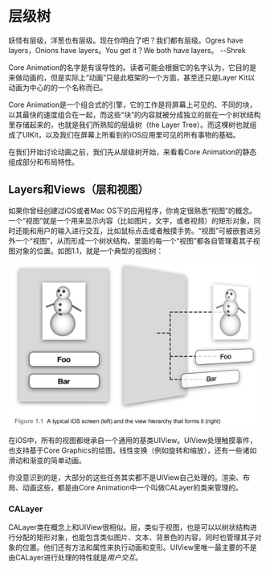 # 层级树
妖怪有层级，洋葱也有层级。现在你明白了吧？我们都有层级。Ogres have layers，Onions have layers。You get it？We both have layers。
--Shrek

Core Animation的名字是有误导性的。读者可能会根据它的名字认为，它目的是来做动画的，但是实际上“动画”只是此框架的一个方面，甚至还只是Layer Kit以动画为中心的的一个名称而已。

Core Animation是一个组合式的引擎，它的工作是将屏幕上可见的、不同的块，以其最快的速度组合在一起，而这些“块”的内容就被分成独立的层在一个树状结构里存储起来的，也就是我们所熟知的层级树（the Layer Tree）。而这棵树也就组成了UIKit，以及我们在屏幕上所看到的iOS应用里可见的所有事物的基础。

在我们开始讨论动画之前，我们先从层级树开始，来看看Core Animation的静态组成部分和布局特性。

## Layers和Views（层和视图）

如果你曾经创建过iOS或者Mac OS下的应用程序，你肯定很熟悉“视图”的概念。一个“视图”就是一个用来显示内容（比如图片，文字，或者视频）的矩形对象，同时还能和用户的输入进行交互，比如鼠标点击或者触摸手势。“视图”可被嵌套进另外一个“视图”，从而形成一个树状结构，里面的每一个“视图”都各自管理着其子视图对象的位置。如图1.1，就是一个典型的视图树：

![](https://github.com/BladeTail/ios_core_anination-advanced_techniques/blob/master/1.the%20Layer%20Tree/1.1.png)

在iOS中，所有的视图都继承自一个通用的基类UIView。UIView处理触摸事件，也支持基于Core Graphics的绘图，线性变换（例如旋转和缩放），还有一些诸如滑动和渐变的简单动画。

你没意识到的是，大部分的这些任务其实都不是UIView自己处理的。渲染、布局、动画这些，都是由Core Animation中一个叫做CALayer的类来管理的。

### CALayer

CALayer类在概念上和UIView很相似。层，类似于视图，也是可以以树状结构进行分配的矩形对象，也能包含类似图片、文本、背景色的内容，同时也管理其子对象的位置。他们还有方法和属性来执行动画和变形。UIView里唯一最主要的不是由CALayer进行处理的特性就是<i>用户交互</i>。
